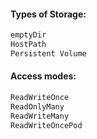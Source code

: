 
#### Types of Storage:
```sh
emptyDir
HostPath
Persistent Volume
````

#### Access modes:
````sh
ReadWriteOnce
ReadOnlyMany
ReadWriteMany
ReadWriteOncePod
````
